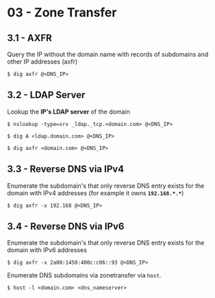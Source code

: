 # 03 - Zone Transfer

## 3.1 - AXFR

Query the IP without the domain name with records of subdomains and other IP addresses (axfr)

`$ dig axfr @<DNS_IP>`

## 3.2 - LDAP Server

Lookup the **IP's LDAP server** of the domain

```
$ nslookup -type=srv _ldap._tcp.<domain.com> @<DNS_IP>

$ dig A <ldap.domain.com> @<DNS_IP>

$ dig axfr <domain.com> @<DNS_IP>
```

## 3.3 - Reverse DNS via IPv4

Enumerate the subdomain's that only reverse DNS entry exists for the domain with IPv4 addresses (for example it owns **`192.168.*.*`**)

`$ dig axfr -x 192.168 @<DNS_IP>`

## 3.4 - Reverse DNS via IPv6

Enumerate the subdomain's that only reverse DNS entry exists for the domain with IPv6 addresses

`$ dig axfr -x 2a00:1450:400c:c06::93 @<DNS_IP>`

Enumerate DNS subdomains via zonetransfer via `host`.

`$ host -l <domain.com> <dns_nameserver>`